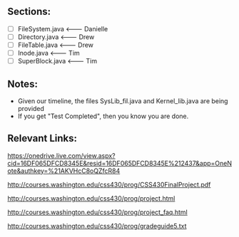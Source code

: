 ## Sections:
 - [ ] FileSystem.java   <--- Danielle
 - [ ] Directory.java    <--- Drew
 - [ ] FileTable.java    <--- Drew
 - [ ] Inode.java        <--- Tim 
 - [ ] SuperBlock.java   <--- Tim

## Notes:
 - Given our timeline, the files SysLib_fil.java and Kernel_lib.java are being provided
 - If you get "Test Completed", then you know you are done.


## Relevant Links:
https://onedrive.live.com/view.aspx?cid=16DF065DFCD8345E&resid=16DF065DFCD8345E%212437&app=OneNote&authkey=%21AKVHcC8oQZfcR84

http://courses.washington.edu/css430/prog/CSS430FinalProject.pdf

http://courses.washington.edu/css430/prog/project.html

http://courses.washington.edu/css430/prog/project_faq.html

http://courses.washington.edu/css430/prog/gradeguide5.txt


